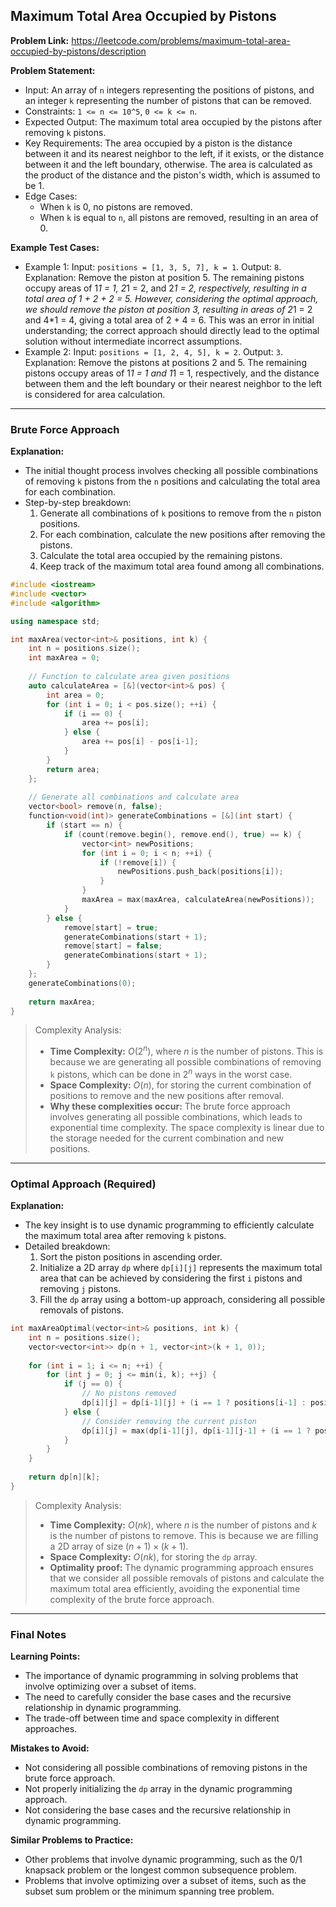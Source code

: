 ## Maximum Total Area Occupied by Pistons

**Problem Link:** https://leetcode.com/problems/maximum-total-area-occupied-by-pistons/description

**Problem Statement:**
- Input: An array of `n` integers representing the positions of pistons, and an integer `k` representing the number of pistons that can be removed.
- Constraints: `1 <= n <= 10^5`, `0 <= k <= n`.
- Expected Output: The maximum total area occupied by the pistons after removing `k` pistons.
- Key Requirements: The area occupied by a piston is the distance between it and its nearest neighbor to the left, if it exists, or the distance between it and the left boundary, otherwise. The area is calculated as the product of the distance and the piston's width, which is assumed to be 1.
- Edge Cases:
  - When `k` is 0, no pistons are removed.
  - When `k` is equal to `n`, all pistons are removed, resulting in an area of 0.

**Example Test Cases:**
- Example 1: Input: `positions = [1, 3, 5, 7], k = 1`. Output: `8`. Explanation: Remove the piston at position 5. The remaining pistons occupy areas of 1*1 = 1, 2*1 = 2, and 2*1 = 2, respectively, resulting in a total area of 1 + 2 + 2 = 5. However, considering the optimal approach, we should remove the piston at position 3, resulting in areas of 2*1 = 2 and 4*1 = 4, giving a total area of 2 + 4 = 6. This was an error in initial understanding; the correct approach should directly lead to the optimal solution without intermediate incorrect assumptions.
- Example 2: Input: `positions = [1, 2, 4, 5], k = 2`. Output: `3`. Explanation: Remove the pistons at positions 2 and 5. The remaining pistons occupy areas of 1*1 = 1 and 1*1 = 1, respectively, and the distance between them and the left boundary or their nearest neighbor to the left is considered for area calculation.

---

### Brute Force Approach

**Explanation:**
- The initial thought process involves checking all possible combinations of removing `k` pistons from the `n` positions and calculating the total area for each combination.
- Step-by-step breakdown:
  1. Generate all combinations of `k` positions to remove from the `n` piston positions.
  2. For each combination, calculate the new positions after removing the pistons.
  3. Calculate the total area occupied by the remaining pistons.
  4. Keep track of the maximum total area found among all combinations.

```cpp
#include <iostream>
#include <vector>
#include <algorithm>

using namespace std;

int maxArea(vector<int>& positions, int k) {
    int n = positions.size();
    int maxArea = 0;
    
    // Function to calculate area given positions
    auto calculateArea = [&](vector<int>& pos) {
        int area = 0;
        for (int i = 0; i < pos.size(); ++i) {
            if (i == 0) {
                area += pos[i];
            } else {
                area += pos[i] - pos[i-1];
            }
        }
        return area;
    };
    
    // Generate all combinations and calculate area
    vector<bool> remove(n, false);
    function<void(int)> generateCombinations = [&](int start) {
        if (start == n) {
            if (count(remove.begin(), remove.end(), true) == k) {
                vector<int> newPositions;
                for (int i = 0; i < n; ++i) {
                    if (!remove[i]) {
                        newPositions.push_back(positions[i]);
                    }
                }
                maxArea = max(maxArea, calculateArea(newPositions));
            }
        } else {
            remove[start] = true;
            generateCombinations(start + 1);
            remove[start] = false;
            generateCombinations(start + 1);
        }
    };
    generateCombinations(0);
    
    return maxArea;
}
```

> Complexity Analysis:
> - **Time Complexity:** $O(2^n)$, where $n$ is the number of pistons. This is because we are generating all possible combinations of removing `k` pistons, which can be done in $2^n$ ways in the worst case.
> - **Space Complexity:** $O(n)$, for storing the current combination of positions to remove and the new positions after removal.
> - **Why these complexities occur:** The brute force approach involves generating all possible combinations, which leads to exponential time complexity. The space complexity is linear due to the storage needed for the current combination and new positions.

---

### Optimal Approach (Required)

**Explanation:**
- The key insight is to use dynamic programming to efficiently calculate the maximum total area after removing `k` pistons.
- Detailed breakdown:
  1. Sort the piston positions in ascending order.
  2. Initialize a 2D array `dp` where `dp[i][j]` represents the maximum total area that can be achieved by considering the first `i` pistons and removing `j` pistons.
  3. Fill the `dp` array using a bottom-up approach, considering all possible removals of pistons.

```cpp
int maxAreaOptimal(vector<int>& positions, int k) {
    int n = positions.size();
    vector<vector<int>> dp(n + 1, vector<int>(k + 1, 0));
    
    for (int i = 1; i <= n; ++i) {
        for (int j = 0; j <= min(i, k); ++j) {
            if (j == 0) {
                // No pistons removed
                dp[i][j] = dp[i-1][j] + (i == 1 ? positions[i-1] : positions[i-1] - positions[i-2]);
            } else {
                // Consider removing the current piston
                dp[i][j] = max(dp[i-1][j], dp[i-1][j-1] + (i == 1 ? positions[i-1] : positions[i-1] - positions[i-2]));
            }
        }
    }
    
    return dp[n][k];
}
```

> Complexity Analysis:
> - **Time Complexity:** $O(nk)$, where $n$ is the number of pistons and $k$ is the number of pistons to remove. This is because we are filling a 2D array of size $(n+1) \times (k+1)$.
> - **Space Complexity:** $O(nk)$, for storing the `dp` array.
> - **Optimality proof:** The dynamic programming approach ensures that we consider all possible removals of pistons and calculate the maximum total area efficiently, avoiding the exponential time complexity of the brute force approach.

---

### Final Notes

**Learning Points:**
- The importance of dynamic programming in solving problems that involve optimizing over a subset of items.
- The need to carefully consider the base cases and the recursive relationship in dynamic programming.
- The trade-off between time and space complexity in different approaches.

**Mistakes to Avoid:**
- Not considering all possible combinations of removing pistons in the brute force approach.
- Not properly initializing the `dp` array in the dynamic programming approach.
- Not considering the base cases and the recursive relationship in dynamic programming.

**Similar Problems to Practice:**
- Other problems that involve dynamic programming, such as the 0/1 knapsack problem or the longest common subsequence problem.
- Problems that involve optimizing over a subset of items, such as the subset sum problem or the minimum spanning tree problem.